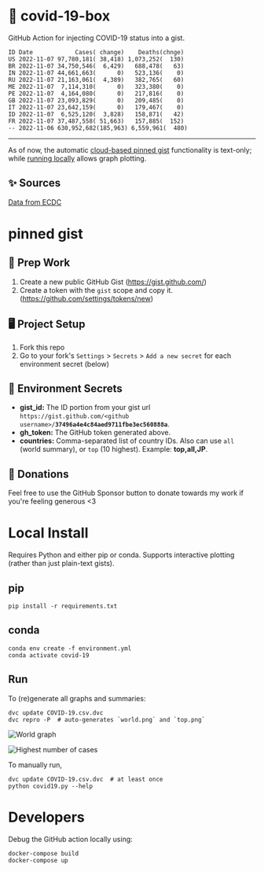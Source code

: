 # 🏥 covid-19-box

GitHub Action for injecting COVID-19 status into a gist.

```
ID Date            Cases( change)    Deaths(chnge)
US 2022-11-07 97,780,181( 38,418) 1,073,252(  130)
BR 2022-11-07 34,750,546(  6,429)   688,478(   63)
IN 2022-11-07 44,661,663(      0)   523,136(    0)
RU 2022-11-07 21,163,061(  4,389)   382,765(   60)
ME 2022-11-07  7,114,310(      0)   323,380(    0)
PE 2022-11-07  4,164,080(      0)   217,816(    0)
GB 2022-11-07 23,093,829(      0)   209,485(    0)
IT 2022-11-07 23,642,159(      0)   179,467(    0)
ID 2022-11-07  6,525,120(  3,828)   158,871(   42)
FR 2022-11-07 37,487,558( 51,663)   157,885(  152)
-- 2022-11-06 630,952,682(185,963) 6,559,961(  480)
```

---

As of now, the automatic [cloud-based pinned gist](#pinned-gist) functionality is text-only;
while [running locally](#local-install) allows graph plotting.

## ✨ Sources

[Data from ECDC](https://www.ecdc.europa.eu/en/publications-data/download-todays-data-geographic-distribution-covid-19-cases-worldwide)

# pinned gist

## 🎒 Prep Work
1. Create a new public GitHub Gist (https://gist.github.com/)
1. Create a token with the `gist` scope and copy it. (https://github.com/settings/tokens/new)

## 🖥 Project Setup
1. Fork this repo
1. Go to your fork's `Settings` > `Secrets` > `Add a new secret` for each environment secret (below)

## 🤫 Environment Secrets
- **gist_id:** The ID portion from your gist url `https://gist.github.com/<github username>/`**`37496a4e4c84aed9711fbe3ec560888a`**.
- **gh_token:** The GitHub token generated above.
- **countries:** Comma-separated list of country IDs. Also can use `all` (world summary), or `top` (10 highest). Example: **top,all,JP**.

## 💸 Donations

Feel free to use the GitHub Sponsor button to donate towards my work if you're feeling generous <3

# Local Install

Requires Python and either pip or conda. Supports interactive plotting (rather than just plain-text gists).

## pip

```
pip install -r requirements.txt
```

## conda

```
conda env create -f environment.yml
conda activate covid-19
```

## Run

To (re)generate all graphs and summaries:

```
dvc update COVID-19.csv.dvc
dvc repro -P  # auto-generates `world.png` and `top.png`
```

![World graph](world.png)

![Highest number of cases](top.png)

To manually run,

```
dvc update COVID-19.csv.dvc  # at least once
python covid19.py --help
```

# Developers

Debug the GitHub action locally using:

```
docker-compose build
docker-compose up
```
